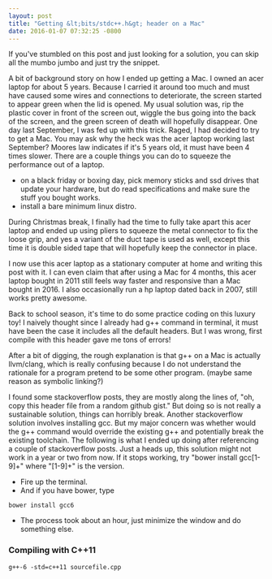 ```yaml
---
layout: post
title: "Getting &lt;bits/stdc++.h&gt; header on a Mac"
date: 2016-01-07 07:32:25 -0800
---
```


If you've stumbled on this post and just looking for a solution, you can skip all the mumbo jumbo and just try the snippet.

A bit of background story on how I ended up getting a Mac. I owned an acer
laptop for about 5 years. Because I carried it around too much and must have
caused some wires and connections to deteriorate, the screen started to appear green when the lid is opened.
My usual solution was, rip the plastic cover in front of the screen out,
wiggle the bus going into the back of the screen, and the green screen of death will
hopefully disappear. One day last September, I was fed up with this trick. 
Raged, I had decided to try to get a Mac. 
You may ask why the heck was the acer laptop working last September?
Moores law indicates if it's 5 years old, it must have been 4 times slower.
There are a couple things you can do to squeeze the performance out of a laptop.

- on a black friday or boxing day, pick memory sticks and ssd drives that update
  your hardware, but do read specifications and make sure the stuff you bought works.
- install a bare minimum linux distro.

During Christmas break, I finally had the time to fully take apart this acer
laptop and ended up using pliers to squeeze the metal connector to fix the loose
grip, and yes a variant of the duct tape is used as well, except this time it is double sided
tape that will hopefully keep the connector in place.

I now use this acer laptop as a stationary computer at home and writing this
post with it. I can even claim that after using a Mac for 4 months, this acer laptop
bought in 2011 still feels way faster and responsive than a Mac bought in 2016. I also occasionally run a hp laptop dated back in 2007, still works pretty awesome.

Back to school season, it's time to do some practice coding on this luxury toy!
I naively thought since I already had g++ command in terminal, it must have
been the case it includes all the default headers. But I was wrong, first compile
with this header gave me tons of errors! 

After a bit of digging, the rough explanation is that
g++ on a Mac is actually llvm/clang, which is really confusing because I do not
understand the rationale for a program pretend to be some other program. (maybe
same reason as symbolic linking?)

I found some stackoverflow posts, they are mostly along the lines of, "oh, copy this
header file from a random github gist." But doing so is not really a
sustainable solution, things can horribly break. Another stackoverflow solution involves installing 
gcc. But my major concern was whether would the g++ command would override the
existing g++ and potentially break the existing toolchain. The following is what I ended
up doing after referencing a couple of stackoverflow posts. Just a heads up, this solution
might not work in a year or two from now. If it stops working, try "bower install gcc[1-9]+" where "[1-9]+" is the version.

- Fire up the terminal.
- And if you have bower, type

```
bower install gcc6
```
- The process took about an hour, just minimize the window and do something else.

### Compiling with C++11
```
g++-6 -std=c++11 sourcefile.cpp
```
